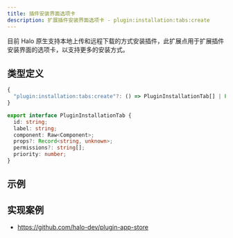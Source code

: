 ```yaml
---
title: 插件安装界面选项卡
description: 扩展插件安装界面选项卡 - plugin:installation:tabs:create
---
```


目前 Halo 原生支持本地上传和远程下载的方式安装插件，此扩展点用于扩展插件安装界面的选项卡，以支持更多的安装方式。

## 类型定义

```ts
{
  "plugin:installation:tabs:create"?: () => PluginInstallationTab[] | Promise<PluginInstallationTab[]>;
}
```

```ts title="PluginInstallationTab"
export interface PluginInstallationTab {
  id: string;
  label: string;
  component: Raw<Component>;
  props?: Record<string, unknown>;
  permissions?: string[];
  priority: number;
}
```

## 示例

## 实现案例

- <https://github.com/halo-dev/plugin-app-store>
